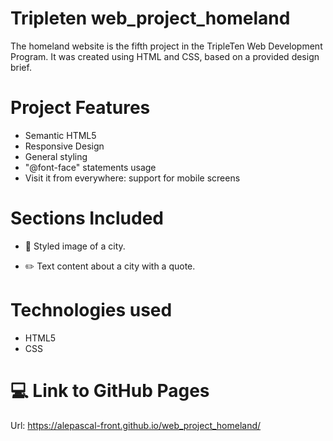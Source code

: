 # Tripleten web_project_homeland

The homeland website is the fifth project in the TripleTen Web Development Program. It was created using HTML and CSS, based on a provided design brief.

# Project Features

- Semantic HTML5
- Responsive Design
- General styling
- "@font-face" statements usage
- Visit it from everywhere: support for mobile screens

# Sections Included

- :page_facing_up: Styled image of a city.

- :pencil2: Text content about a city with a quote.

# Technologies used

- HTML5
- CSS

# :computer: Link to GitHub Pages

Url: https://alepascal-front.github.io/web_project_homeland/
